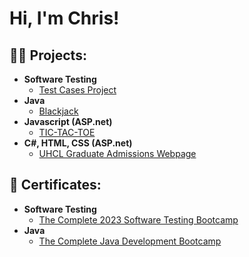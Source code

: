 <h1>Hi, I'm Chris!</h1>

<h2>👨‍💻 Projects:</h2>

- <b>Software Testing</b>
  - [Test Cases Project](https://github.com/Chrisalaniz/Test-Cases-for-Mobile-App)
- <b>Java</b>
  - [Blackjack](https://github.com/Chrisalaniz/Blackjack)
- <b>Javascript (ASP.net)</b>
  - [TIC-TAC-TOE](https://github.com/Chrisalaniz/TIC-TAC-TOE)
- <b>C#, HTML, CSS (ASP.net)</b>
  - [UHCL Graduate Admissions Webpage](https://github.com/Chrisalaniz/UHCL-Graduate-Admissions-Webpage)

<h2>📄 Certificates:</h2>

- <b>Software Testing</b>
  - [The Complete 2023 Software Testing Bootcamp](https://github.com/Chrisalaniz/Test-Cases-for-Mobile-App)
- <b>Java</b>
  - [The Complete Java Development Bootcamp](https://github.com/Chrisalaniz/Blackjack)
